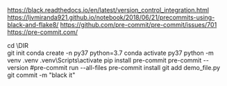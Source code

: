 
https://black.readthedocs.io/en/latest/version_control_integration.html
https://ljvmiranda921.github.io/notebook/2018/06/21/precommits-using-black-and-flake8/
https://github.com/pre-commit/pre-commit/issues/701
https://pre-commit.com/

cd \DIR\
git init
conda create -n py37 python=3.7
conda activate py37
python -m venv .venv
.venv\Scripts\activate
pip install pre-commit
pre-commit --version
#pre-commit run --all-files
pre-commit install
git add demo_file.py
git commit -m "black it"
